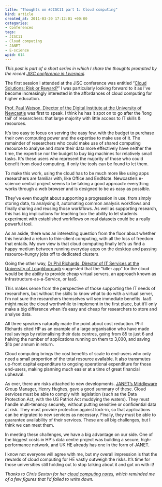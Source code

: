 ```yaml
--- 
title: "Thoughts on #JISC11 part 1: Cloud computing"
kind: article
created_at: 2011-03-20 17:12:01 +00:00
categories: 
- Conferences
tags: 
- JISC11
- Cloud computing
- JANET
- E-science
wpid: 614
---
```

*This post is part of a short series in which I share the thoughts prompted by the recent [JISC conference in Liverpool][JISC11].*

The first session I attended at the JISC conference was entitled “[Cloud Solutions: Risk or Reward?][Session 1]” I was particularly looking forward to it as I've become increasingly interested in the affordances of cloud computing for higher education.


[Prof. Paul Watson, Director of the Digital Institute at the University of Newcastle][Watson] was first to speak. I think he has it spot on to go after the 'long tail' of researchers: that large majority with little access to IT skills & resources.

It's too easy to focus on serving the easy few, with the budget to purchase their own computing power and the expertise to make use of it. The remainder of researchers who could make use of shared computing resource to analyse and store their data more effectively have neither the time, the expertise nor the budget to buy big machines for relatively small tasks. It's these users who represent the majority of those who could benefit from cloud computing, if only the tools can be found to let them.


To make this work, using the cloud has to be much more like using apps researchers are familiar with, like Office and EndNote. Newcastle’s e-science central project seems to be taking a good approach: everything works through a web browser and is designed to be as easy as possible.

They’ve even thought about supporting a progression in use, from simply storing data, to analysing it, automating common analysis workflows and finally sharing and reusing those workflows. As well as supporting research, this has big implications for teaching too: the ability to let students experiment with established workflows on real datasets could be a really powerful tool.

As an aside, there was an interesting question from the floor about whether this heralded a return to thin-client computing, with all the loss of freedom that entails. My own view is that cloud computing finally let's us find a happy medium between running everyday apps on the desktop and passing resource-hungry jobs off to dedicated clusters.


Going the other way, [Dr Phil Richards, Director of IT Services at the University of Loughborough][Richards] suggested that the “killer app” for the cloud would be the ability to provide cheap virtual servers, an approach known as Infrastructure-as-a-Service, or IaaS.

This makes sense from the perspective of those supporting the IT needs of researchers, but without the skills to know what to do with a virtual server, I’m not sure the researchers themselves will see immediate benefits. IaaS might make the cloud worthwhile to implement in the first place, but it’ll only make a big difference when it’s easy and cheap for researchers to store and analyse data.


All three speakers naturally made the point about cost reduction. Phil Richards cited HP as an example of a large organisation who have made real savings by rationalising their data centres, going from 85 to just 6 and halving the number of applications running on them to 3,000, and saving $1b per annum in return.

Cloud computing brings the cost benefits of scale to end-users who only need a small proportion of the total resource available. It also transmutes up-front capital expenditure to ongoing operational expenditure for those end-users, making planning much easier at a time of great financial upheaval.


As ever, there are risks attached to new developments. [JANET’s Middleware Group Manager, Henry Hughes][Hughes], gave a good summary of these. Cloud services must be able to comply with legislation (such as the Data Protection Act, with the US Patriot Act muddying the waters). They must handle multi-tenancy securely, without putting sensitive or confidential data at risk. They must provide protection against lock-in, so that applications can be migrated to new services as necessary. Finally, they must be able to guarantee availability of their services. These are all big challenges, but I think we can meet them.


In meeting these challenges, we have a big advantage on our side. One of the biggest costs in HP's data centre project was building a secure, high-performance network, and UK HE already has one in the form of JANET.


I know not everyone will agree with me, but my overall impression is that the rewards of cloud computing for HE vastly outweigh the risks. It’s time for those universities still holding out to stop talking about it and got on with it!


*Thanks to Chris Sexton for her [cloud computing notes](http://cicsdir.blogspot.com/2011/03/clouds-and-clouds-and-feeling-strange.html), which reminded me of a few figures that I’d failed to write down.*


[JISC11]: http://www.jisc.ac.uk/events/2011/03/jisc11.aspx

[Session 1]: http://www.jisc.ac.uk/events/2011/03/jisc11/programme/1cloudsolutions.aspx

[Watson]: http://www.cs.ncl.ac.uk/people/paul.watson

[Richards]: http://www.lboro.ac.uk/admin/vc/emg/director-it.html

[Hughes]: http://websrvr01.ukerna.ac.uk/about/janet/staff/h.hughes.html

